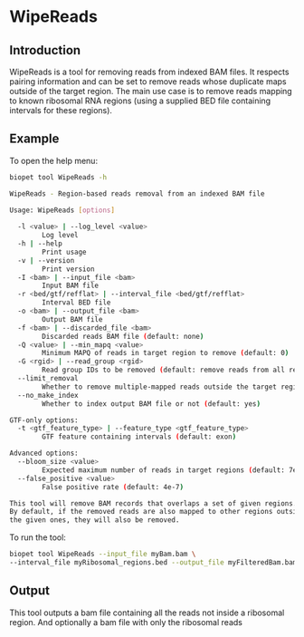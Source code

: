 # WipeReads

## Introduction
WipeReads is a tool for removing reads from indexed BAM files.
It respects pairing information and can be set to remove reads whose duplicate
maps outside of the target region. The main use case is to remove reads mapping
to known ribosomal RNA regions (using a supplied BED file containing intervals for these regions).

## Example
To open the help menu:

~~~ bash
biopet tool WipeReads -h

WipeReads - Region-based reads removal from an indexed BAM file
      
Usage: WipeReads [options]

  -l <value> | --log_level <value>
        Log level
  -h | --help
        Print usage
  -v | --version
        Print version
  -I <bam> | --input_file <bam>
        Input BAM file
  -r <bed/gtf/refflat> | --interval_file <bed/gtf/refflat>
        Interval BED file
  -o <bam> | --output_file <bam>
        Output BAM file
  -f <bam> | --discarded_file <bam>
        Discarded reads BAM file (default: none)
  -Q <value> | --min_mapq <value>
        Minimum MAPQ of reads in target region to remove (default: 0)
  -G <rgid> | --read_group <rgid>
        Read group IDs to be removed (default: remove reads from all read groups)
  --limit_removal
        Whether to remove multiple-mapped reads outside the target regions (default: yes)
  --no_make_index
        Whether to index output BAM file or not (default: yes)

GTF-only options:
  -t <gtf_feature_type> | --feature_type <gtf_feature_type>
        GTF feature containing intervals (default: exon)

Advanced options:
  --bloom_size <value>
        Expected maximum number of reads in target regions (default: 7e7)
  --false_positive <value>
        False positive rate (default: 4e-7)

This tool will remove BAM records that overlaps a set of given regions.
By default, if the removed reads are also mapped to other regions outside
the given ones, they will also be removed.
~~~

To run the tool:

~~~ bash
biopet tool WipeReads --input_file myBam.bam \
--interval_file myRibosomal_regions.bed --output_file myFilteredBam.bam
~~~

## Output
This tool outputs a bam file containing all the reads not inside a ribosomal region.
And optionally a bam file with only the ribosomal reads
